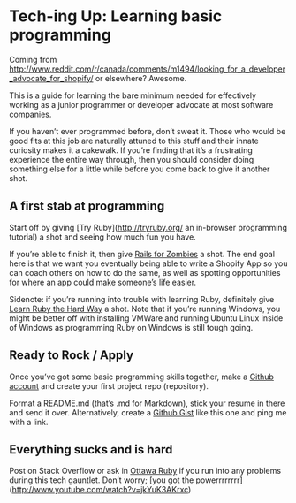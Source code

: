 Tech-ing Up: Learning basic programming
=======================================

Coming from http://www.reddit.com/r/canada/comments/m1494/looking_for_a_developer_advocate_for_shopify/ or elsewhere? Awesome.

This is a guide for learning the bare minimum needed for effectively working as a junior programmer or developer advocate at most software companies.

If you haven’t ever programmed before, don’t sweat it. Those who would be good fits at this job are naturally attuned to this stuff and their innate curiosity makes it a cakewalk. If you’re finding that it’s a frustrating experience the entire way through, then you should consider doing something else for a little while before you come back to give it another shot.

A first stab at programming
---------------------------

Start off by giving [Try Ruby](http://tryruby.org/ an in-browser programming tutorial) a shot and seeing how much fun you have.

If you’re able to finish it, then give [Rails for Zombies](http://railsforzombies.org/) a shot. The end goal here is that we want you eventually being able to write a Shopify App so you can coach others on how to do the same, as well as spotting opportunities for where an app could make someone’s life easier.

Sidenote: if you’re running into trouble with learning Ruby, definitely give [Learn Ruby the Hard Way](http://ruby.learncodethehardway.org/) a shot. Note that if you’re running Windows, you might be better off with installing VMWare and running Ubuntu Linux inside of Windows as programming Ruby on Windows is still tough going.

Ready to Rock / Apply
---------------------

Once you’ve got some basic programming skills together, make a [Github account](http://github.com) and create your first project repo (repository). 

Format a README.md (that’s .md for Markdown), stick your resume in there and send it over. Alternatively, create a [Github Gist](http://gist.github.com) like this one and ping me with a link.

Everything sucks and is hard
----------------------------

Post on Stack Overflow or ask in [Ottawa Ruby](https://groups.google.com/forum/#!forum/ogre-list) if you run into any problems during this tech gauntlet. Don’t worry; [you got the powerrrrrrrr] (http://www.youtube.com/watch?v=jkYuK3AKrxc)